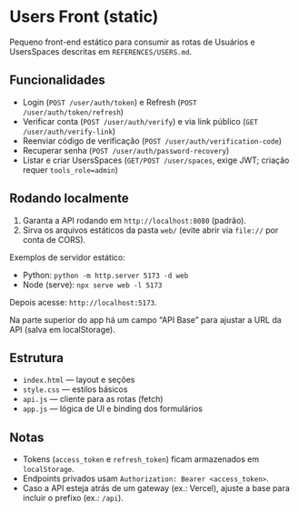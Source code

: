 # Users Front (static)

Pequeno front-end estático para consumir as rotas de Usuários e UsersSpaces descritas em `REFERENCES/USERS.md`.

## Funcionalidades
- Login (`POST /user/auth/token`) e Refresh (`POST /user/auth/token/refresh`)
- Verificar conta (`POST /user/auth/verify`) e via link público (`GET /user/auth/verify-link`)
- Reenviar código de verificação (`POST /user/auth/verification-code`)
- Recuperar senha (`POST /user/auth/password-recovery`)
- Listar e criar UsersSpaces (`GET/POST /user/spaces`, exige JWT; criação requer `tools_role=admin`)

## Rodando localmente
1. Garanta a API rodando em `http://localhost:8080` (padrão).
2. Sirva os arquivos estáticos da pasta `web/` (evite abrir via `file://` por conta de CORS).

Exemplos de servidor estático:
- Python: `python -m http.server 5173 -d web`
- Node (serve): `npx serve web -l 5173`

Depois acesse: `http://localhost:5173`.

Na parte superior do app há um campo “API Base” para ajustar a URL da API (salva em localStorage).

## Estrutura
- `index.html` — layout e seções
- `style.css` — estilos básicos
- `api.js` — cliente para as rotas (fetch)
- `app.js` — lógica de UI e binding dos formulários

## Notas
- Tokens (`access_token` e `refresh_token`) ficam armazenados em `localStorage`.
- Endpoints privados usam `Authorization: Bearer <access_token>`.
- Caso a API esteja atrás de um gateway (ex.: Vercel), ajuste a base para incluir o prefixo (ex.: `/api`).

